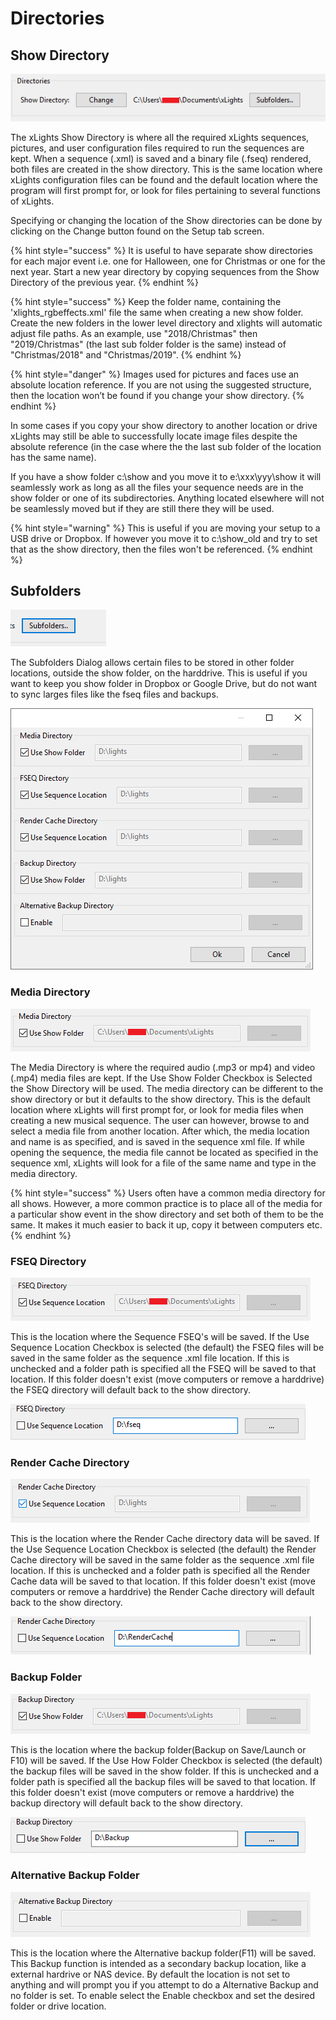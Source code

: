 # Directories

## **Show** Directory

![](../../.gitbook/assets/image%20%28709%29.png)

The xLights Show Directory is where all the required xLights sequences, pictures, and user configuration files required to run the sequences are kept. When a sequence \(.xml\) is saved and a binary file \(.fseq\) rendered, both files are created in the show directory.  This is the same location where xLights configuration files can be found and the default location where the program will first prompt for, or look for files pertaining to several functions of xLights.

Specifying or changing the location of the Show directories can be done by clicking on the Change button found on the Setup tab screen. 

{% hint style="success" %}
It is useful to have separate show directories for each major event i.e. one for Halloween, one for Christmas or one for the next year. Start a new year directory by copying sequences from the Show Directory of the previous year.
{% endhint %}

{% hint style="success" %}
Keep the folder name, containing the 'xlights\_rgbeffects.xml' file the same when creating a new show folder. Create the new folders in the lower level directory and xlights will automatic adjust file paths. As an example, use "2018/Christmas" then "2019/Christmas"  \(the last sub folder folder is the same\) instead of "Christmas/2018" and "Christmas/2019". 
{% endhint %}

{% hint style="danger" %}
Images used for pictures and faces use an absolute location reference. If you are not using the suggested structure, then the location won’t be found if you change your show directory.
{% endhint %}

In some cases if you copy your show directory to another location or drive xLights may still be able to successfully locate image files despite the absolute reference \(in the case where the the last sub folder of the location has the same name\).

If you have a show folder c:\show and you move it to e:\xxx\yyy\show it will seamlessly work as long as all the files your sequence needs are in the show folder or one of its subdirectories. Anything located elsewhere will not be seamlessly moved but if they are still there they will be used.

{% hint style="warning" %}
This is useful if you are moving your setup to a USB drive or Dropbox.  If however you move it to c:\show\_old and try to set that as the show directory, then the files won't be referenced.
{% endhint %}

## Subfolders

![Subfolders Button](../../.gitbook/assets/image%20%28371%29.png)

The Subfolders Dialog allows certain files to be stored in other folder locations, outside the show folder, on the harddrive. This is useful if you want to keep you show folder in Dropbox or Google Drive, but do not want to sync larges files like the fseq files and backups.

![Subfolders Select Dialog](../../.gitbook/assets/image%20%28461%29.png)

### **Media Directory**

![](../../.gitbook/assets/image%20%2837%29.png)

The Media Directory is where the required audio \(.mp3 or mp4\) and video \(.mp4\) media files are kept. If the Use Show Folder Checkbox is Selected the Show Directory will be used.  The media directory can be different to the show directory or but it defaults to the show directory. This is the default location where xLights will first prompt for, or look for media files when creating a new musical sequence.  The user can however, browse to and select a media file from another location. After which, the media location and name is as specified, and is saved in the sequence xml file. If while opening the sequence, the media file cannot be located as specified in the sequence xml, xLights will look for a file of the same name and type in the media directory.

{% hint style="success" %}
Users often have a common media directory for all shows. However, a more common practice is to place all of the media for a particular show event in the show directory and set both of them to be the same. It makes it much easier to back it up, copy it between computers etc.
{% endhint %}

### FSEQ **Directory**

![](../../.gitbook/assets/image%20%28199%29.png)

This is the location where the Sequence FSEQ's will be saved. If the Use Sequence Location Checkbox is selected \(the default\) the FSEQ files will be saved in the same folder as the sequence .xml file location. If this is unchecked and a folder path is specified all the FSEQ will be saved to that location. If this folder doesn't exist \(move computers or remove a harddrive\) the FSEQ directory will default back to the show directory.

![](../../.gitbook/assets/image%20%28807%29.png)

### **Render Cache** **Directory**

![](../../.gitbook/assets/image%20%28112%29.png)

This is the location where the Render Cache directory data will be saved. If the Use Sequence Location Checkbox is selected \(the default\) the Render Cache directory will be saved in the same folder as the sequence .xml file location. If this is unchecked and a folder path is specified all the Render Cache data will be saved to that location. If this folder doesn't exist \(move computers or remove a harddrive\) the Render Cache directory will default back to the show directory.

![](../../.gitbook/assets/image%20%28420%29.png)

### **Backup Folder**

![](../../.gitbook/assets/image%20%28711%29.png)

This is the location where the backup folder\(Backup on Save/Launch or F10\) will be saved. If the Use How Folder Checkbox is selected \(the default\) the backup files will be saved in the show folder. If this is unchecked and a folder path is specified all the backup files will be saved to that location. If this folder doesn't exist \(move computers or remove a harddrive\) the backup directory will default back to the show directory.

![](../../.gitbook/assets/image%20%2849%29.png)

### **Alternative Backup Folder**

![](../../.gitbook/assets/image%20%28302%29.png)

This is the location where the Alternative backup folder\(F11\) will be saved. This Backup function is intended as a secondary backup location, like a external hardrive or NAS device. By default the location is not set to anything and will prompt you if you attempt to do a Alternative Backup and no folder is set. To enable select the Enable checkbox and set the desired folder or drive location.

